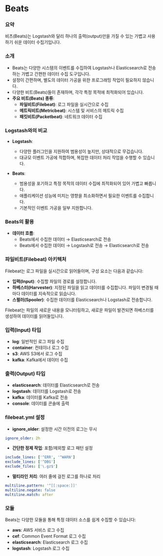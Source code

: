 # Beats

### 요약
비츠(Beats)는 Logstash와 달리 하나의 출력(output)만을 가질 수 있는 가볍고 사용하기 쉬운 데이터 수집기입니다.

### 소개
- Beats는 다양한 시스템의 이벤트를 수집하여 Logstash나 Elasticsearch로 전송하는 가볍고 간편한 데이터 수집 도구입니다. 
- 설정이 간편하며, 별도의 데이터 가공을 위한 프로그래밍 작업이 필요하지 않습니다. 
- 다양한 비트(Beats)들이 존재하며, 각각 특정 목적에 최적화되어 있습니다.
- **주요 비트(Beats) 종류**:
  - **파일비트(Filebeat)**: 로그 파일을 실시간으로 수집
  - **메트릭비트(Metricbeat)**: 시스템 및 서비스의 메트릭 수집
  - **패킷비트(Packetbeat)**: 네트워크 데이터 수집

### Logstash와의 비교

- **Logstash**:
  - 다양한 플러그인을 지원하여 범용성이 높지만, 상대적으로 무겁습니다.
  - 대규모 이벤트 가공에 적합하며, 복잡한 데이터 처리 작업을 수행할 수 있습니다.

- **Beats**:
  - 범용성을 포기하고 특정 목적의 데이터 수집에 최적화되어 있어 가볍고 빠릅니다.
  - 애플리케이션 성능에 미치는 영향을 최소화하면서 필요한 이벤트를 수집합니다.
  - 기본적인 이벤트 가공을 일부 지원합니다.

### Beats의 활용

- **데이터 흐름**:
  - Beats에서 수집한 데이터 → Elasticsearch로 전송
  - Beats에서 수집한 데이터 → Logstash로 전송 → Elasticsearch로 전송

### 파일비트(Filebeat) 아키텍처

Filebeat는 로그 파일을 실시간으로 읽어들이며, 구성 요소는 다음과 같습니다:

- **입력(Input)**: 수집할 파일의 경로를 설정합니다.
- **하베스터(Harvester)**: 지정된 파일을 읽고 데이터를 수집합니다. 파일이 변경될 때마다 데이터를 지속적으로 읽습니다.
- **스펄러(Spooler)**: 수집한 데이터를 Elasticsearch나 Logstash로 전송합니다.

Filebeat는 파일의 새로운 내용을 모니터링하고, 새로운 파일이 발견되면 하베스터를 생성하여 데이터를 읽어들입니다.

### 입력(Input) 타입

- **log**: 일반적인 로그 파일 수집
- **container**: 컨테이너 로그 수집
- **s3**: AWS S3에서 로그 수집
- **kafka**: Kafka에서 데이터 수집

### 출력(Output) 타입

- **elasticsearch**: 데이터를 Elasticsearch로 전송
- **logstash**: 데이터를 Logstash로 전송
- **kafka**: 데이터를 Kafka로 전송
- **console**: 데이터를 콘솔에 출력

### filebeat.yml 설정

- **ignore_older**: 설정한 시간 이전의 로그는 무시

```yaml
ignore_older: 2h
```

- **간단한 정제 작업**: 포함/제외할 로그 패턴 설정

```yaml
include_lines: ['^ERR', '^WARN']
exclude_lines: ['^DBG']
exclude_files: ['\.gz$']
```

- **멀티라인 처리**: 여러 줄에 걸친 로그를 하나로 처리

```yaml
multiline.pattern: '^[[:space:]]'  
multiline.negate: false
multiline.match: after
```

### 모듈

Beats는 다양한 모듈을 통해 특정 데이터 소스를 쉽게 수집할 수 있습니다:

- **aws**: AWS 서비스 로그 수집
- **cef**: Common Event Format 로그 수집
- **elasticsearch**: Elasticsearch 로그 수집
- **logstash**: Logstash 로그 수집

